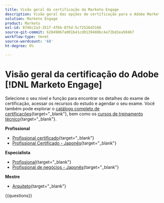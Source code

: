 ```yaml
---
title: Visão geral da certificação da Marketo Engage
description: Visão geral das opções de certificação para o Adobe Marketo Engage
solution: Marketo Engage
product: Marketo
exl-id: 8746c2a3-351f-4f6b-875d-5c72526d3166
source-git-commit: 62849867a001b41cd0139488bc4a72bd2ea504b7
workflow-type: tm+mt
source-wordcount: '68'
ht-degree: 0%

---
```


# Visão geral da certificação do Adobe [!DNL Marketo Engage]

Selecione o seu nível e função para encontrar os detalhes do exame de certificação, acessar os recursos do estudo e agendar o seu exame. Você também pode explorar o [catálogo completo de certificações](https://certification.adobe.com/certifications){target="_blank"}, bem como os [cursos de treinamento técnico](https://certification.adobe.com/courses/?/courses){target="_blank"}.

**Profissional**

* [Profissional certificado](https://certification.adobe.com/certification/engage-professional){target="_blank"} <!--AD0-E555-->
* [Profissional Certificado - Japonês](https://certification.adobe.com/certification/engage-professional){target="_blank"} <!--AD0-E555-J-->

**Especialista**

* [Profissional](https://certification.adobe.com/certification/marketo-engage-business-practitioner-expert){target="_blank"} <!--AD0-E559-->
* [Profissional de negócios - Japonês](https://certification.adobe.com/certification/marketo-engage-business-practitioner-expert){target="_blank"} <!--AD0-E559-J-->

**Mestre**

* [Arquiteto](https://certification.adobe.com/certification/marketo-engage-architect-master){target="_blank"} <!--AD0-E560-->

{{questions}}

